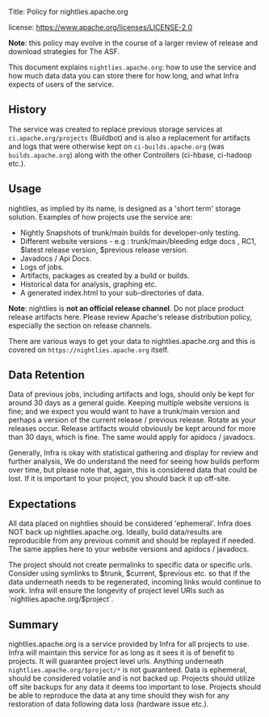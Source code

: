 Title: Policy for nightlies.apache.org

license: https://www.apache.org/licenses/LICENSE-2.0

**Note**: this policy may evolve in the course of a larger review of release and download strategies for The ASF.

This document explains `nightlies.apache.org`: how to use the service and how much data data you can store there for how long, and what Infra expects of users of the service.

## History
The service was created to replace previous storage services at `ci.apache.org/projects` (Buildbot) and is also a replacement for artifacts and logs that
were otherwise kept on `ci-builds.apache.org` (was `builds.apache.org`) along with the other Controllers (ci-hbase, ci-hadoop etc.).

## Usage
nightlies, as implied by its name, is designed as a 'short term' storage solution. Examples of how projects use the service are:

  - Nightly Snapshots of trunk/main builds for developer-only testing.
  - Different website versions - e.g : trunk/main/bleeding edge docs , RC1, $latest release version, $previous release version.
  - Javadocs / Api Docs.
  - Logs of jobs.
  - Artifacts, packages as created by a build or builds.
  - Historical data for analysis, graphing etc.
  - A generated index.html to your sub-directories of data.

**Note**: nightlies is **not an official release channel**. Do not place product release artifacts here. Please review Apache's release distribution policy, especially the section on release channels.

There are various ways to get your data to nightlies.apache.org and this is covered on `https://nightlies.apache.org` itself.

## Data Retention
Data of previous jobs, including artifacts and logs, should only be kept for around 30 days as a general guide.
Keeping multiple website versions is fine; and we expect you would want to have a trunk/main version and perhaps
a version of the current release / previous release. Rotate as your releases occur. Release artifacts would obviously be kept
around for more than 30 days, which is fine. The same would apply for apidocs / javadocs.

Generally, Infra is okay with statistical gathering and display for review and further analysis, We do understand
the need for seeing how builds perform over time, but please note that, again, this is considered data that
could be lost. If it is important to your project, you should back it up off-site.

## Expectations
All data placed on nightlies should be considered 'ephemeral'. Infra does NOT back up nightlies.apache.org.
Ideally, build data/results are reproducible from any previous commit and should be replayed if needed. The
same applies here to your website versions and apidocs / javadocs.

The project should not create permalinks to specific data or specific urls. Consider using symlinks to $trunk, $current,
$previous etc. so that if the data underneath needs to be regenerated, incoming links would continue to work.
Infra will ensure the longevity of project level URIs such as `nightlies.apache.org/$project`.

## Summary
nightlies.apache.org is a service provided by Infra for all projects to use. Infra will maintain this service for as long as it sees
it is of benefit to projects. It will guarantee project level urls. Anything underneath `nightlies.apache.org/$project/*` is not
guaranteed. Data is ephemeral, should be considered volatile and is not backed up. Projects should utilize off site
backups for any data it deems too important to lose. Projects should be able to reproduce the data at any time should
they wish for any restoration of data following data loss (hardware issue etc.).
